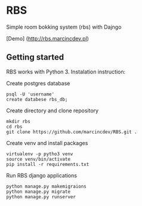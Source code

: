 # RBS

Simple room bokking system (rbs) with Dajngo

[Demo] (http://rbs.marcincdev.pl)

## Getting started

RBS works with Python 3. Instalation instruction:

Create postgres database
```
psql -U 'username'
create databese rbs_db;
```
Create directory and clone repository
```
mkdir rbs
cd rbs
git clone https://github.com/marcincdev/RBS.git .
```
Create venv and install packages 
```
virtualenv -p pytho3 venv
source venv/bin/activate
pip install -r requirements.txt
```
Run RBS django applications
```
python manage.py makemigraions
python manage.py migrate
python manage.py runserver
```


